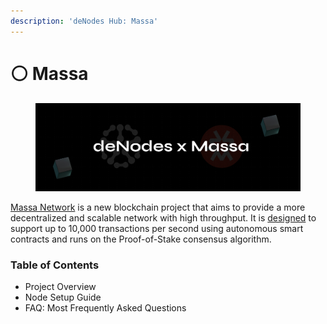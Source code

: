 ```yaml
---
description: 'deNodes Hub: Massa'
---
```


# ⚪ Massa

<figure><img src="../.gitbook/assets/Massa.png" alt=""><figcaption></figcaption></figure>

[Massa Network](https://massa.net/) is a new blockchain project that aims to provide a more decentralized and scalable network with high throughput. It is [designed](https://massa.net/technology) to support up to 10,000 transactions per second using autonomous smart contracts and runs on the Proof-of-Stake consensus algorithm.&#x20;

### Table of Contents

* Project Overview
* Node Setup Guide
* FAQ: Most Frequently Asked Questions

